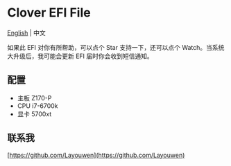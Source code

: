 # Clover EFI File

[English](./README.md) | 中文

如果此 EFI 对你有所帮助，可以点个 Star 支持一下，还可以点个 Watch。当系统大升级后，我可能会更新 EFI 届时你会收到短信通知。

## 配置

- 主板 Z170-P
- CPU i7-6700k  
- 显卡 5700xt  

## 联系我

[https://github.com/Layouwen](https://github.com/Layouwen)
